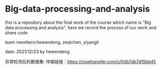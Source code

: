 # Big-data-processing-and-analysis
this is a repository about the final work of the course which name is "Big data processing and analysis".
here we record the process of our work and share code

team members:hewendeng, zeqichen, yiyangli

date: 2021/12/23 by hewendeng

异常检测后的数据集: 传输链接：https://cowtransfer.com/s/0db7db7d15bb45 
